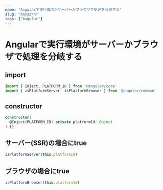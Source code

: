 ```yaml
---
name: "Angularで実行環境がサーバーかブラウザで処理を分岐する"
slug: "mqsgzrh"
tags: ["Angular"]
---
```


# Angularで実行環境がサーバーかブラウザで処理を分岐する

## import

```typescript
import { Inject, PLATFORM_ID } from '@angular/core'
import { isPlatformServer, isPlatformBrowser } from '@angular/common'
```

## constructor

```typescript
constructor(
  @Inject(PLATFORM_ID) private platformId: Object
) {}
```

## サーバー(SSR)の場合にtrue

```typescript
isPlatformServer(this.platformId)
```

## ブラウザの場合にtrue

```typescript
isPlatformBrowser(this.platformId)
```
